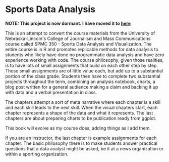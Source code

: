 # Sports Data Analysis

**NOTE: This project is now dormant. I have moved it to [here](https://github.com/mattwaite/SportsDataTextbook)**

This is an attempt to convert the course materials from the University of Nebraska-Lincoln's College of Journalism and Mass Communications course called SPMC 350 - Sports Data Analysis and Visualization. The entire course is in R and promotes replicable methods for data analysis to students who likely have done no programmatic data analysis and have zero experience working with code. The course philosophy, given those realities, is to have lots of small assignments that build on each other step by step. Those small assignments are of little value each, but add up to a substantial portion of the class grade. Students then have to complete two substantial projects throughout the term, combining an analysis notebook, charts, a blog post written for a general audience making a claim and backing it up with data and a verbal presentation in class. 

The chapters attempt a sort of meta narrative where each chapter is a skill and each skill leads to the next skill. When the visual chapters start, each chapter represents a shape of the data and what it represents. The last chapters are about preparing charts to be publication ready from ggplot. 

This book will evolve as my course does, adding things as I add them. 

If you are an instructor, the last chapter is example assignments for each chapter. The basic philosophy there is to make students answer practical questions that a data analyst might be asked, be it at a news organization or within a sporting organization. 